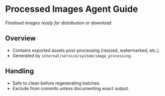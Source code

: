 # Processed Images Agent Guide
*Finalised images ready for distribution or download*

## Overview
- Contains exported assets post-processing (resized, watermarked, etc.).
- Generated by `internal/service/system/image_processing`.

## Handling
- Safe to clean before regenerating batches.
- Exclude from commits unless documenting exact output.
